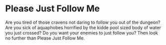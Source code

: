# Please Just Follow Me
Are you tired of those cravens not daring to follow you out of the dungeon? Are you sick of aquaphobes horrified by the kidde pool sized body of water you just crossed? Do you want your enemies to just follow you? Then look no further than Please Just Follow Me.
